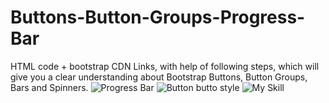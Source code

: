 # Buttons-Button-Groups-Progress-Bar
HTML code + bootstrap CDN Links, with help of following steps, which will give you a clear understanding about Bootstrap Buttons, Button Groups, Bars and Spinners.
![Progress Bar](https://user-images.githubusercontent.com/97597920/183264469-6fa66a6a-2529-4b87-bfa6-4f3a85a46b3f.jpg)
![Button butto style](https://user-images.githubusercontent.com/97597920/183264470-91a424f1-ace0-4e96-bbe5-cd4f85f6e42e.jpg)
![My Skill](https://user-images.githubusercontent.com/97597920/183264471-20d2780f-ac1e-4cfb-808e-c511273df655.jpg)
